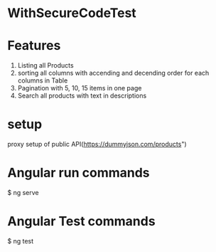 # WithSecureCodeTest

# Features
  1. Listing all Products
  2. sorting all columns with accending and decending order for each columns in Table
  3. Pagination with 5, 10, 15 items in one page
  4. Search all products with text in descriptions

# setup
proxy setup of public API(https://dummyjson.com/products")

# Angular run commands
$ ng serve

# Angular Test commands
$ ng test


